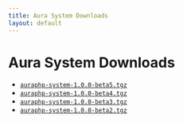 ```yaml
---
title: Aura System Downloads
layout: default
---
```


Aura System Downloads
=====================

- [`auraphp-system-1.0.0-beta5.tgz`](http://auraphp.github.com/system/downloads/auraphp-system-1.0.0-beta5.tgz)
- [`auraphp-system-1.0.0-beta4.tgz`](http://auraphp.github.com/system/downloads/auraphp-system-1.0.0-beta4.tgz)
- [`auraphp-system-1.0.0-beta3.tgz`](http://auraphp.github.com/system/downloads/auraphp-system-1.0.0-beta3.tgz)
- [`auraphp-system-1.0.0-beta2.tgz`](http://auraphp.github.com/system/downloads/auraphp-system-1.0.0-beta2.tgz)
